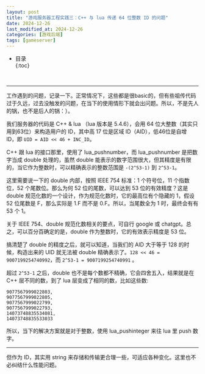 ```yaml
---
layout: post
title: "游戏服务器工程实践三：C++ 与 lua 传递 64 位整数 ID 的问题"
date: 2024-12-26
last_modified_at: 2024-12-26
categories: [游戏后端]
tags: [gameserver]
---
```


* 目录  
{:toc}
<br/>


---

工作遇到的问题，记录一下。正常情况下，这些都是很basic的，但有些祖传代码过于久远，过去没触发的问题，在当下的使用情形下就会出问题。所以，不是先人的锅，也不是后人的锅：）。   

我们服务器的代码是 C++ & lua （lua 版本是 5.4.6），会用 64 位大整数（其实只用到63位）来构造用户的 ID，其中高 17 位是区域 ID（AID），低46位是自增 ID，即 `UID = AID << 46 + INC_ID`。  

C++ 跟 lua 的接口那里，使用了 lua_pushnumber，而 lua_pushnumber 是把数字当成 double 处理的，虽然 double 能表示的数字范围很大，但其精度是有限的，当它作为整数时，可以精确表示的整数范围是 `-(2^53-1)` 到 `2^53-1`。   

这里需要说一下的 double 内部，按照 IEEE 754 标准：1 个符号位，11 个指数位，52 个尾数位。那么为何 52 位的尾数，可以达到 53 位的有效精度？这是 double 规范化数的一个设计，作为规范化数时，它的最高位有个隐藏的 1，假设 52 位尾数是 F，那么实际是 1.F 而不是 0.F。所以，当尾数全为 1 时，最终会有有 53 个 1。  

关于 IEEE 754、double 规范化数相关的要点，可自行 google 或 chatgpt。总之，可以百分百确定的是，double 作为整数时，它的有效表示精度是 53 位。   

搞清楚了 double 的精度之后，就可以知道，当我们的 AID 大于等于 128 的时候，构造出来的 UID 就无法被 double 精确表示了。`128 << 46 = 9007199254740992`，而 `2^53-1 = 9007199254740991` 。    

超过 `2^53-1` 之后，double 也不是每个数都不精确，它会四舍五入，结果就是在 C++ 层不同的数，到了 lua 层变成了相同的数，比如这些数:   

```
9077567999022803,
9077567999022805,
9077567999022799,
9077567999022793,
14073748835534081,
14073748835533033
```   

所以，当下的解决方案就是对于整数，使用 lua_pushinteger 来往 lua 里 push 数字。   

---

但作为 ID，其实用 string 来存储和传输更合理一些，可适应各种变化。这里也不必纠结什么性能问题。   



